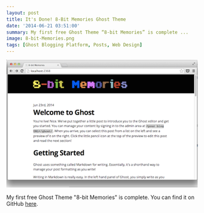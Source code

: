 ```yaml
---
layout: post
title: It's Done! 8-Bit Memories Ghost Theme
date: '2014-06-21 03:51:00'
summary: My first free Ghost Theme “8-bit Memories” is complete ...
image: 8-bit-Memories.png
tags: [Ghost Blogging Platform, Posts, Web Design]
---
```


![](/img/posts/8-bit-Memories.png)

My first free Ghost Theme "8-bit Memories" is complete. You can find it on GitHub <a href="https://github.com/jamesfmackenzie/8-bit-Memories" target="_blank">here</a>.